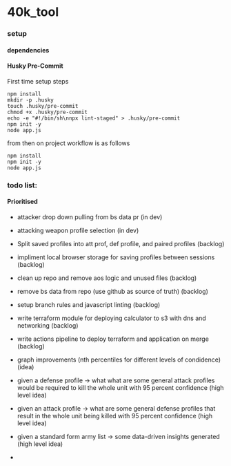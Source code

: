 # 40k_tool

### setup

#### dependencies

#### Husky Pre-Commit

First time setup steps

```
npm install 
mkdir -p .husky
touch .husky/pre-commit
chmod +x .husky/pre-commit
echo -e "#!/bin/sh\nnpx lint-staged" > .husky/pre-commit
npm init -y
node app.js
```

from then on project workflow is as follows

```
npm install
npm init -y
node app.js
```

### todo list:

#### Prioritised

- attacker drop down pulling from bs data pr (in dev)
- attacking weapon profile selection (in dev)
- Split saved profiles into att prof, def profile, and paired profiles (backlog)
- impliment local browser storage for saving profiles between sessions (backlog)
- clean up repo and remove aos logic and unused files (backlog)
- remove bs data from repo (use github as source of truth) (backlog)
- setup branch rules and javascript linting (backlog)
- write terraform module for deploying calculator to s3 with dns and networking (backlog)
- write actions pipeline to deploy terraform and application on merge (backlog)
- graph improvements (nth percentiles for different levels of condidence) (idea)

- given a defense profile -> what what are some general attack profiles would be required to kill the whole unit with 95 percent confidence (high level idea)
- given an attack profile -> what are some general defense profiles that result in the whole unit being killed with 95 percent confidence (high level idea)
- given a standard form army list -> some data-driven insights generated (high level idea)
-
